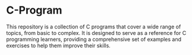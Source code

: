 # C-Program
This repository is a collection of C programs that cover a wide range of topics, from basic to complex. It is designed to serve as a reference for C programming learners, providing a comprehensive set of examples and exercises to help them improve their skills.
